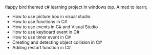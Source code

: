 flappy bird themed c# learning project in windows top.
Aimed to learn;
- How to use picture box in visual studio
- How to use functions in C#
- How to use events in C# and Visual Studio
- How to use keyboard event in C#
- How to use timer event in C#
- Creating and detecting object collision in C#
- Adding restart function in C#
